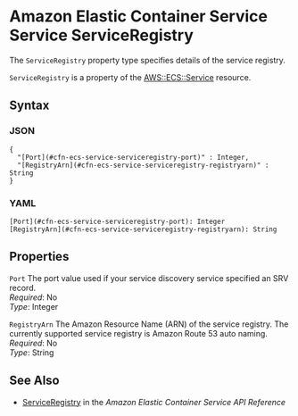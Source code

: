 # Amazon Elastic Container Service Service ServiceRegistry<a name="aws-properties-ecs-service-serviceregistry"></a>

<a name="aws-properties-ecs-service-serviceregistry-description"></a>The `ServiceRegistry` property type specifies details of the service registry\.

<a name="aws-properties-ec2-launchtemplate-instancemarketoptions-inheritance"></a> `ServiceRegistry` is a property of the [AWS::ECS::Service](aws-resource-ecs-service.md) resource\.

## Syntax<a name="w3ab2c21c14d857b7"></a>

### JSON<a name="aws-properties-ecs-service-serviceregistry-syntax.json"></a>

```
{
  "[Port](#cfn-ecs-service-serviceregistry-port)" : Integer,
  "[RegistryArn](#cfn-ecs-service-serviceregistry-registryarn)" : String
}
```

### YAML<a name="aws-properties-ecs-service-serviceregistry-syntax.yaml"></a>

```
[Port](#cfn-ecs-service-serviceregistry-port): Integer
[RegistryArn](#cfn-ecs-service-serviceregistry-registryarn): String
```

## Properties<a name="w3ab2c21c14d857b9"></a>

`Port`  <a name="cfn-ecs-service-serviceregistry-port"></a>
The port value used if your service discovery service specified an SRV record\.  
*Required*: No  
*Type*: Integer

`RegistryArn`  <a name="cfn-ecs-service-serviceregistry-registryarn"></a>
The Amazon Resource Name \(ARN\) of the service registry\. The currently supported service registry is Amazon Route 53 auto naming\.   
*Required*: No  
*Type*: String

## See Also<a name="aws-properties-ecs-service-serviceregistry-seealso"></a>
+ [ServiceRegistry](http://docs.aws.amazon.com/AmazonECS/latest/APIReference/API_ServiceRegistry.html) in the *Amazon Elastic Container Service API Reference*